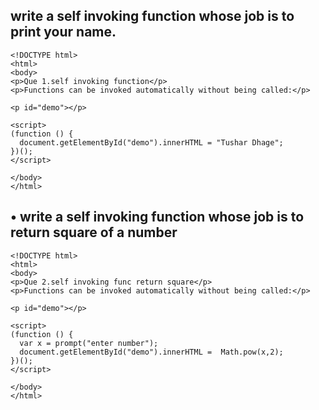 ##  write a self invoking function  whose job is to print your name.

```
<!DOCTYPE html>
<html>
<body>
<p>Que 1.self invoking function</p>
<p>Functions can be invoked automatically without being called:</p>

<p id="demo"></p>

<script>
(function () {
  document.getElementById("demo").innerHTML = "Tushar Dhage";
})();
</script>

</body>
</html>
```

## • write a self invoking function whose job is to return square of a number

```
<!DOCTYPE html>
<html>
<body>
<p>Que 2.self invoking func return square</p>
<p>Functions can be invoked automatically without being called:</p>

<p id="demo"></p>

<script>
(function () {
  var x = prompt("enter number");
  document.getElementById("demo").innerHTML =  Math.pow(x,2);
})();
</script>

</body>
</html>
```

